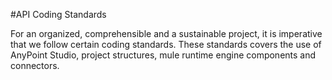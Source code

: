 #API Coding Standards

For an organized, comprehensible and a sustainable project, it is imperative that we follow certain coding standards. These standards covers the use of AnyPoint Studio, project structures, mule runtime engine components and connectors.
